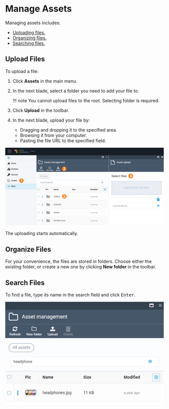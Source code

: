 # Manage Assets

Managing assets includes:

* [Uploading files.](managing-assets.md#upload-files)
* [Organizing files.](managing-assets.md#organize-files)
* [Searching files.](managing-assets.md#search-files)

## Upload Files

To upload a file:

1. Click **Assets** in the main menu.
1. In the next blade, select a folder you need to add your file to.

    !!! note
        You cannot upload files to the root. Selecting folder is required.

1. Click **Upload** in the toolbar.
1. In the next blade, upload your file by:
    * Dragging and dropping it to the specified area.
    * Browsing it from your computer.
    * Pasting the file URL to the specified field.

![Uploading](media/upload-files.png)

The uploading starts automatically.

## Organize Files

For your convenience, the files are stored in folders. Choose either the existing folder, or create a new one by clicking **New folder** in the toolbar.

## Search Files

To find a file, type its name in the search field and click <kbd>Enter</kbd>.

![Search](media/search-files.png)